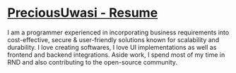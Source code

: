 # [PreciousUwasi - Resume](https://talk2presh1.github.io)

I am a programmer experienced in incorporating business requirements into cost-effective, secure & user-friendly solutions known for scalability and durability. I love creating softwares, I love UI implementations as well as frontend and backend integrations. Aside work, I spend most of my time in RND and also contributing to the open-source community.
